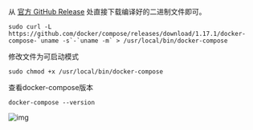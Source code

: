 从 [官方 GitHub Release](https://github.com/docker/compose/releases) 处直接下载编译好的二进制文件即可。

```
sudo curl -L https://github.com/docker/compose/releases/download/1.17.1/docker-compose-`uname -s`-`uname -m` > /usr/local/bin/docker-compose
```

修改文件为可启动模式

```
sudo chmod +x /usr/local/bin/docker-compose
```

查看docker-compose版本

```
docker-compose --version
```

![img](https://img2018.cnblogs.com/blog/1623891/201904/1623891-20190427182111464-1585085485.png)